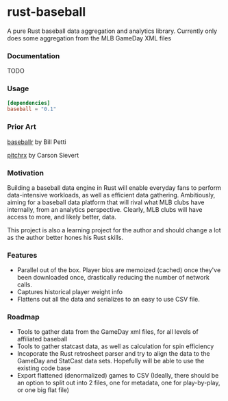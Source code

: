 rust-baseball
===

A pure Rust baseball data aggregation and analytics library. 
Currently only does some aggregation from the MLB GameDay XML files

### Documentation

TODO

### Usage

```toml
[dependencies]
baseball = "0.1"
```
### Prior Art

[baseballr](https://github.com/BillPetti/baseballr) by Bill Petti

[pitchrx](https://github.com/cpsievert/pitchRx) by Carson Sievert

### Motivation

Building a baseball data engine in Rust will enable everyday fans to perform data-intensive workloads, as well as efficient data gathering. Ambitiously, aiming for a baseball data platform that will rival what MLB clubs have internally, from an analytics perspective. Clearly, MLB clubs will have access to more, and likely better, data.

This project is also a learning project for the author and should change a lot as the author better hones his Rust skills.

### Features
* Parallel out of the box. Player bios are memoized (cached) once they've been downloaded once, drastically reducing the number of network calls.
* Captures historical player weight info
* Flattens out all the data and serializes to an easy to use CSV file.

### Roadmap

* Tools to gather data from the GameDay xml files, for all levels of affiliated baseball
* Tools to gather statcast data, as well as calculation for spin efficiency
* Incoporate the Rust retrosheet parser and try to align the data to the GameDay and StatCast data sets. Hopefully will be able to use the existing code base
* Export flattened (denormalized) games to CSV (Ideally, there should be an option to split out into 2 files, one for metadata, one for play-by-play, or one big flat file)